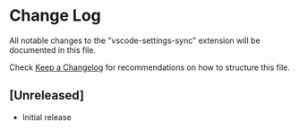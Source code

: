 # Change Log

All notable changes to the "vscode-settings-sync" extension will be documented in this file.

Check [Keep a Changelog](http://keepachangelog.com/) for recommendations on how to structure this file.

## [Unreleased]

- Initial release